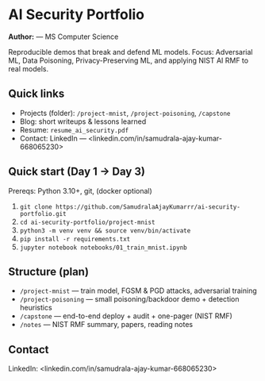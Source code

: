 # AI Security Portfolio

**Author:** <Ajay Kumar Samudrala> — MS Computer Science

Reproducible demos that break and defend ML models. Focus: Adversarial ML, Data Poisoning, Privacy-Preserving ML, and applying NIST AI RMF to real models.

## Quick links
- Projects (folder): `/project-mnist`, `/project-poisoning`, `/capstone`
- Blog: short writeups & lessons learned
- Resume: `resume_ai_security.pdf`
- Contact: LinkedIn — <linkedin.com/in/samudrala-ajay-kumar-668065230>

## Quick start (Day 1 → Day 3)
Prereqs: Python 3.10+, git, (docker optional)
1. `git clone https://github.com/SamudralaAjayKumarrr/ai-security-portfolio.git`
2. `cd ai-security-portfolio/project-mnist`
3. `python3 -m venv venv && source venv/bin/activate`
4. `pip install -r requirements.txt`
5. `jupyter notebook notebooks/01_train_mnist.ipynb`

## Structure (plan)
- `/project-mnist` — train model, FGSM & PGD attacks, adversarial training
- `/project-poisoning` — small poisoning/backdoor demo + detection heuristics
- `/capstone` — end-to-end deploy + audit + one-pager (NIST RMF)
- `/notes` — NIST RMF summary, papers, reading notes

## Contact
LinkedIn: <linkedin.com/in/samudrala-ajay-kumar-668065230>
